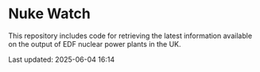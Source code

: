 # Nuke Watch

This repository includes code for retrieving the latest information available on the output of EDF nuclear power plants in the UK.

Last updated: 2025-06-04 16:14